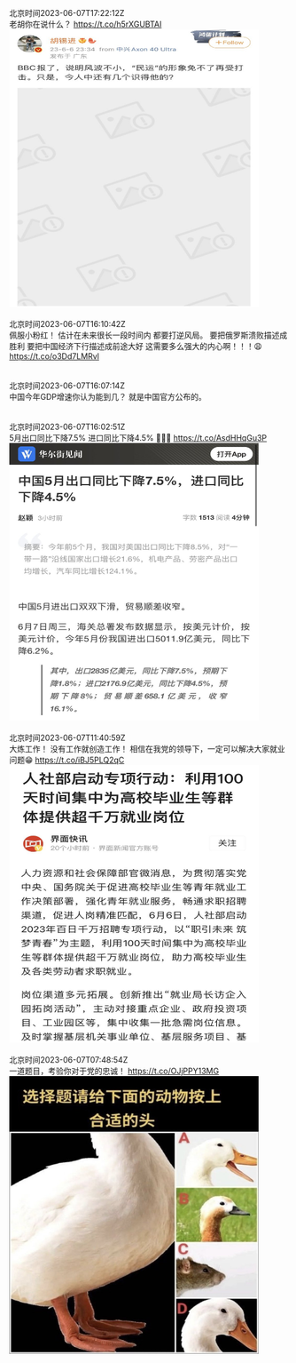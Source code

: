 北京时间2023-06-07T17:22:12Z<br>老胡你在说什么？ https://t.co/h5rXGUBTAI<br><img src='/temp/image/2023/t-Month-6/1666374993255727104_0.jpg' width='450' height='500'><br><br>北京时间2023-06-07T16:10:42Z<br>佩服小粉红！
估计在未来很长一段时间内
都要打逆风局。
要把俄罗斯溃败描述成胜利
要把中国经济下行描述成前途大好
这需要多么强大的内心啊！！！😩 https://t.co/o3Dd7LMRvl<br><br><br>北京时间2023-06-07T16:07:14Z<br>中国今年GDP增速你认为能到几？
就是中国官方公布的。<br><br><br>北京时间2023-06-07T16:02:51Z<br>5月出口同比下降7.5%
进口同比下降4.5%
🛫️🛫️🛫️ https://t.co/AsdHHqGu3P<br><img src='/temp/image/2023/t-Month-6/1666355021234192385_0.jpg' width='450' height='500'><br><br>北京时间2023-06-07T11:40:59Z<br>大炼工作！
没有工作就创造工作！
相信在我党的领导下，一定可以解决大家就业问题😁 https://t.co/iBJ5PLQ2qC<br><img src='/temp/image/2023/t-Month-6/1666289120891772928_0.jpg' width='450' height='500'><br><br>北京时间2023-06-07T07:48:54Z<br>一道题目，考验你对于党的忠诚！ https://t.co/OJjPPY13MG<br><img src='/temp/image/2023/t-Month-6/1666230716437508096_0.jpg' width='450' height='500'><br><br>